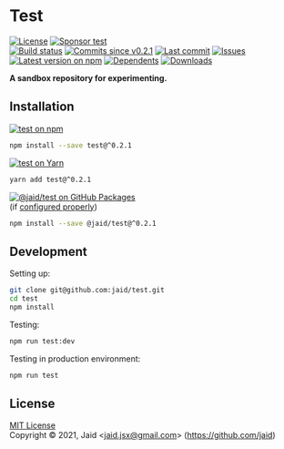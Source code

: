 # Test


<a href="https://raw.githubusercontent.com/jaid/test/master/license.txt"><img src="https://img.shields.io/github/license/jaid/test?style=flat-square" alt="License"/></a> <a href="https://github.com/sponsors/jaid"><img src="https://img.shields.io/badge/<3-Sponsor-FF45F1?style=flat-square" alt="Sponsor test"/></a>  
<a href="https://actions-badge.atrox.dev/jaid/test/goto"><img src="https://img.shields.io/endpoint.svg?style=flat-square&url=https%3A%2F%2Factions-badge.atrox.dev%2Fjaid%2Ftest%2Fbadge" alt="Build status"/></a> <a href="https://github.com/jaid/test/commits"><img src="https://img.shields.io/github/commits-since/jaid/test/v0.2.1?style=flat-square&logo=github" alt="Commits since v0.2.1"/></a> <a href="https://github.com/jaid/test/commits"><img src="https://img.shields.io/github/last-commit/jaid/test?style=flat-square&logo=github" alt="Last commit"/></a> <a href="https://github.com/jaid/test/issues"><img src="https://img.shields.io/github/issues/jaid/test?style=flat-square&logo=github" alt="Issues"/></a>  
<a href="https://npmjs.com/package/test"><img src="https://img.shields.io/npm/v/test?style=flat-square&logo=npm&label=latest%20version" alt="Latest version on npm"/></a> <a href="https://github.com/jaid/test/network/dependents"><img src="https://img.shields.io/librariesio/dependents/npm/test?style=flat-square&logo=npm" alt="Dependents"/></a> <a href="https://npmjs.com/package/test"><img src="https://img.shields.io/npm/dm/test?style=flat-square&logo=npm" alt="Downloads"/></a>

**A sandbox repository for experimenting.**





## Installation

<a href="https://npmjs.com/package/test"><img src="https://img.shields.io/badge/npm-test-C23039?style=flat-square&logo=npm" alt="test on npm"/></a>

```bash
npm install --save test@^0.2.1
```

<a href="https://yarnpkg.com/package/test"><img src="https://img.shields.io/badge/Yarn-test-2F8CB7?style=flat-square&logo=yarn&logoColor=white" alt="test on Yarn"/></a>

```bash
yarn add test@^0.2.1
```

<a href="https://github.com/jaid/test/packages"><img src="https://img.shields.io/badge/GitHub Packages-@jaid/test-24282e?style=flat-square&logo=github" alt="@jaid/test on GitHub Packages"/></a>  
(if [configured properly](https://help.github.com/en/github/managing-packages-with-github-packages/configuring-npm-for-use-with-github-packages))

```bash
npm install --save @jaid/test@^0.2.1
```





















## Development



Setting up:
```bash
git clone git@github.com:jaid/test.git
cd test
npm install
```
Testing:
```bash
npm run test:dev
```
Testing in production environment:
```bash
npm run test
```


## License
[MIT License](https://raw.githubusercontent.com/jaid/test/master/license.txt)  
Copyright © 2021, Jaid \<jaid.jsx@gmail.com> (https://github.com/jaid)
